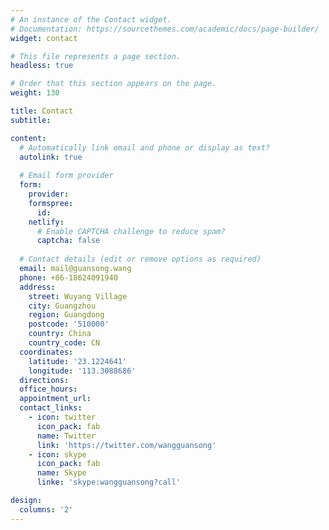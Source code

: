 ```yaml
---
# An instance of the Contact widget.
# Documentation: https://sourcethemes.com/academic/docs/page-builder/
widget: contact

# This file represents a page section.
headless: true

# Order that this section appears on the page.
weight: 130

title: Contact
subtitle:

content:
  # Automatically link email and phone or display as text?
  autolink: true
  
  # Email form provider
  form:
    provider:
    formspree:
      id:
    netlify:
      # Enable CAPTCHA challenge to reduce spam?
      captcha: false
  
  # Contact details (edit or remove options as required)
  email: mail@guansong.wang
  phone: +86-18624091940
  address:
    street: Wuyang Village
    city: Guangzhou
    region: Guangdong
    postcode: '510000'
    country: China
    country_code: CN
  coordinates:
    latitude: '23.1224641'
    longitude: '113.3088686'
  directions:
  office_hours:
  appointment_url:
  contact_links:
    - icon: twitter
      icon_pack: fab
      name: Twitter
      link: 'https://twitter.com/wangguansong'
    - icon: skype
      icon_pack: fab
      name: Skype
      linke: 'skype:wangguansong?call'

design:
  columns: '2'
---
```


